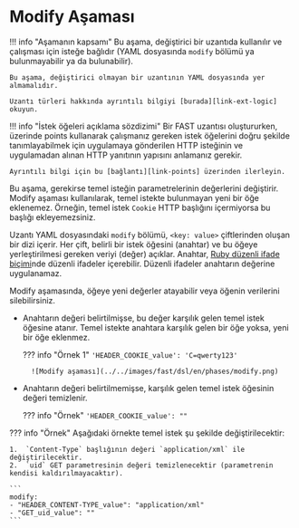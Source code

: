 [link-points]:          points/intro.md
[link-ruby-regexp]:     http://ruby-doc.org/core-2.6.1/doc/regexp_rdoc.html
[link-ext-logic]:       logic.md

[img-modify]:           ../../images/fast/dsl/common/phases/modify.png

# Modify Aşaması

!!! info "Aşamanın kapsamı"
    Bu aşama, değiştirici bir uzantıda kullanılır ve çalışması için isteğe bağlıdır (YAML dosyasında `modify` bölümü ya bulunmayabilir ya da bulunabilir).

    Bu aşama, değiştirici olmayan bir uzantının YAML dosyasında yer almamalıdır.
    
    Uzantı türleri hakkında ayrıntılı bilgiyi [burada][link-ext-logic] okuyun.

!!! info "İstek öğeleri açıklama sözdizimi"
    Bir FAST uzantısı oluştururken, üzerinde points kullanarak çalışmanız gereken istek öğelerini doğru şekilde tanımlayabilmek için uygulamaya gönderilen HTTP isteğinin ve uygulamadan alınan HTTP yanıtının yapısını anlamanız gerekir. 

    Ayrıntılı bilgi için bu [bağlantı][link-points] üzerinden ilerleyin.
 
 Bu aşama, gerekirse temel isteğin parametrelerinin değerlerini değiştirir. Modify aşaması kullanılarak, temel istekte bulunmayan yeni bir öğe eklenemez. Örneğin, temel istek `Cookie` HTTP başlığını içermiyorsa bu başlığı ekleyemezsiniz. 

Uzantı YAML dosyasındaki `modify` bölümü, `<key: value>` çiftlerinden oluşan bir dizi içerir. Her çift, belirli bir istek öğesini (anahtar) ve bu öğeye yerleştirilmesi gereken veriyi (değer) açıklar. Anahtar, [Ruby düzenli ifade biçimi][link-ruby-regexp]nde düzenli ifadeler içerebilir. Düzenli ifadeler anahtarın değerine uygulanamaz.

Modify aşamasında, öğeye yeni değerler atayabilir veya öğenin verilerini silebilirsiniz.

* Anahtarın değeri belirtilmişse, bu değer karşılık gelen temel istek öğesine atanır. Temel istekte anahtara karşılık gelen bir öğe yoksa, yeni bir öğe eklenmez.
    
    ??? info "Örnek 1"
        `'HEADER_COOKIE_value': 'C=qwerty123'`

        ![Modify aşaması](../../images/fast/dsl/en/phases/modify.png)

* Anahtarın değeri belirtilmemişse, karşılık gelen temel istek öğesinin değeri temizlenir.
    
    ??? info "Örnek"
        `'HEADER_COOKIE_value': ""`

??? info "Örnek"
    Aşağıdaki örnekte temel istek şu şekilde değiştirilecektir:

    1.  `Content-Type` başlığının değeri `application/xml` ile değiştirilecektir.
    2.  `uid` GET parametresinin değeri temizlenecektir (parametrenin kendisi kaldırılmayacaktır).

    ```
    modify:
    - "HEADER_CONTENT-TYPE_value": "application/xml"
    - "GET_uid_value": ""
    ```